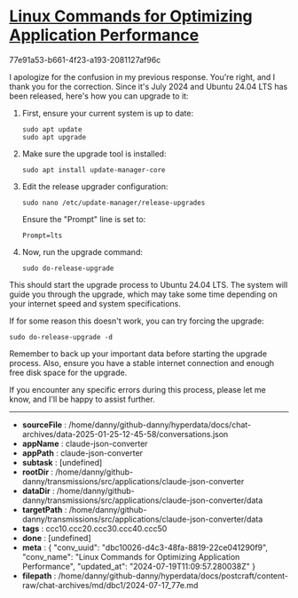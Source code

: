 # [Linux Commands for Optimizing Application Performance](https://claude.ai/chat/dbc10026-d4c3-48fa-8819-22ce041290f9)

77e91a53-b661-4f23-a193-2081127af96c

 I apologize for the confusion in my previous response. You're right, and I thank you for the correction. Since it's July 2024 and Ubuntu 24.04 LTS has been released, here's how you can upgrade to it:

1. First, ensure your current system is up to date:
   ```
   sudo apt update
   sudo apt upgrade
   ```

2. Make sure the upgrade tool is installed:
   ```
   sudo apt install update-manager-core
   ```

3. Edit the release upgrader configuration:
   ```
   sudo nano /etc/update-manager/release-upgrades
   ```
   Ensure the "Prompt" line is set to:
   ```
   Prompt=lts
   ```

4. Now, run the upgrade command:
   ```
   sudo do-release-upgrade
   ```

This should start the upgrade process to Ubuntu 24.04 LTS. The system will guide you through the upgrade, which may take some time depending on your internet speed and system specifications.

If for some reason this doesn't work, you can try forcing the upgrade:

```
sudo do-release-upgrade -d
```

Remember to back up your important data before starting the upgrade process. Also, ensure you have a stable internet connection and enough free disk space for the upgrade.

If you encounter any specific errors during this process, please let me know, and I'll be happy to assist further.

---

* **sourceFile** : /home/danny/github-danny/hyperdata/docs/chat-archives/data-2025-01-25-12-45-58/conversations.json
* **appName** : claude-json-converter
* **appPath** : claude-json-converter
* **subtask** : [undefined]
* **rootDir** : /home/danny/github-danny/transmissions/src/applications/claude-json-converter
* **dataDir** : /home/danny/github-danny/transmissions/src/applications/claude-json-converter/data
* **targetPath** : /home/danny/github-danny/transmissions/src/applications/claude-json-converter/data
* **tags** : ccc10.ccc20.ccc30.ccc40.ccc50
* **done** : [undefined]
* **meta** : {
  "conv_uuid": "dbc10026-d4c3-48fa-8819-22ce041290f9",
  "conv_name": "Linux Commands for Optimizing Application Performance",
  "updated_at": "2024-07-19T11:09:57.280038Z"
}
* **filepath** : /home/danny/github-danny/hyperdata/docs/postcraft/content-raw/chat-archives/md/dbc1/2024-07-17_77e.md